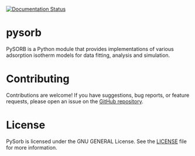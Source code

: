[![Documentation Status](https://readthedocs.org/projects/pysorb/badge/?version=latest)](https://pysorb.readthedocs.io/en/latest/?badge=latest)

# pysorb

PySORB is a Python module that provides implementations of various adsorption isotherm models for data fitting, analysis and simulation.

# Contributing

Contributions are welcome! If you have suggestions, bug reports, or feature requests, please open an issue on the [GitHub repository](https://github.com/mv-per/pysorb).

# License

PySorb is licensed under the GNU GENERAL License. See the [LICENSE](https://github.com/mv-per/pysorb/blob/main/LICENSE) file for more information.
